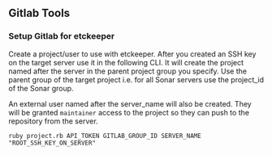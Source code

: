 ## Gitlab Tools

### Setup Gitlab for etckeeper
Create a project/user to use with etckeeper. After you created an SSH key on the target server use it in the following CLI. It will create the project named after the server in the parent project group you specify. Use the parent group of the target project i.e. for all Sonar servers use the project_id of the Sonar group.

An external user named after the server_name will also be created. They will be granted `maintainer` access to the project so they can push to the repository from the server.

```
ruby project.rb API_TOKEN GITLAB_GROUP_ID SERVER_NAME "ROOT_SSH_KEY_ON_SERVER"
```

